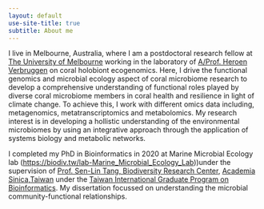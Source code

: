 ```yaml
---
layout: default
use-site-title: true
subtitle: About me
---
```



I live in Melbourne, Australia, where I am a postdoctoral research fellow at [The University of Melbourne](https://www.unimelb.edu.au) working in the laboratory of [A/Prof. Heroen Verbruggen](https://hverbruggen.github.io//) on coral holobiont ecogenomics. Here, I drive the functional genomics and microbial ecology aspect of coral microbiome research to develop a comprehensive understanding of functional roles played by diverse coral microbiome members in coral health and resilience in light of climate change. To achieve this, I work with different omics data including, metagenomics, metatranscriptomics and metabolomics. My research interest is in developing a hollistic understanding of the environmental microbiomes by using an integrative approach through the application of systems biology and metabolic networks.  


I completed my PhD in Bioinformatics in 2020 at Marine Microbial Ecology lab (https://biodiv.tw/lab-Marine_Microbial_Ecology_Lab))under the supervision of [Prof. Sen-Lin Tang, Biodiversity Research Center](https://sltang.biodiv.tw), [Academia Sinica,Taiwan](https://www.sinica.edu.tw/en) under the [Taiwan International Graduate Program on Bioinformatics](https://idv.sinica.edu.tw/tigpbio/index.html). My dissertation focussed on understanding the microbial community-functional relationships.